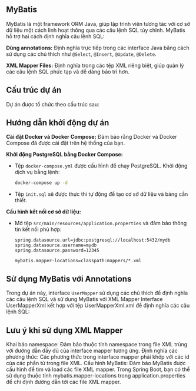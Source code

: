 
## MyBatis

MyBatis là một framework ORM Java, giúp lập trình viên tương tác với cơ sở dữ liệu một cách linh hoạt thông qua các câu lệnh SQL tùy chỉnh. MyBatis hỗ trợ hai cách định nghĩa câu lệnh SQL:

**Dùng annotations:** Định nghĩa trực tiếp trong các interface Java bằng cách sử dụng các chú thích như `@Select`, `@Insert`, `@Update`, `@Delete`.

 **XML Mapper Files:** Định nghĩa trong các tệp XML riêng biệt, giúp quản lý các câu lệnh SQL phức tạp và dễ dàng bảo trì hơn.

## Cấu trúc dự án

Dự án được tổ chức theo cấu trúc sau:


## Hướng dẫn khởi động dự án

 **Cài đặt Docker và Docker Compose:** Đảm bảo rằng Docker và Docker Compose đã được cài đặt trên hệ thống của bạn.

 **Khởi động PostgreSQL bằng Docker Compose:**

   - Tệp `docker-compose.yml` được cấu hình để chạy PostgreSQL. Khởi động dịch vụ bằng lệnh:

     ```bash
     docker-compose up -d
     ```

   - Tệp `init.sql` sẽ được thực thi tự động để tạo cơ sở dữ liệu và bảng cần thiết.

 **Cấu hình kết nối cơ sở dữ liệu:**

   - Mở tệp `src/main/resources/application.properties` và đảm bảo thông tin kết nối phù hợp:

     ```properties
     spring.datasource.url=jdbc:postgresql://localhost:5432/mydb
     spring.datasource.username=mydb
     spring.datasource.password=12345

     mybatis.mapper-locations=classpath:mappers/*.xml
     ```

## Sử dụng MyBatis với Annotations

Trong dự án này, interface `UserMapper` sử dụng các chú thích để định nghĩa các câu lệnh SQL và sử dụng MyBatis với XML Mapper Interface UserMapperXml kết hợp với tệp UserMapperXml.xml để định nghĩa các câu lệnh SQL:
## Lưu ý khi sử dụng XML Mapper

Khai báo namespace: Đảm bảo thuộc tính namespace trong file XML trùng với đường dẫn đầy đủ của interface mapper tương ứng.
Định nghĩa các phương thức: Các phương thức trong interface mapper phải khớp với các id của các phần tử trong file XML.
Cấu hình MyBatis: Đảm bảo MyBatis được cấu hình để tìm và load các file XML mapper. Trong Spring Boot, bạn có thể sử dụng thuộc tính mybatis.mapper-locations trong application.properties để chỉ định đường dẫn tới các file XML mapper.
